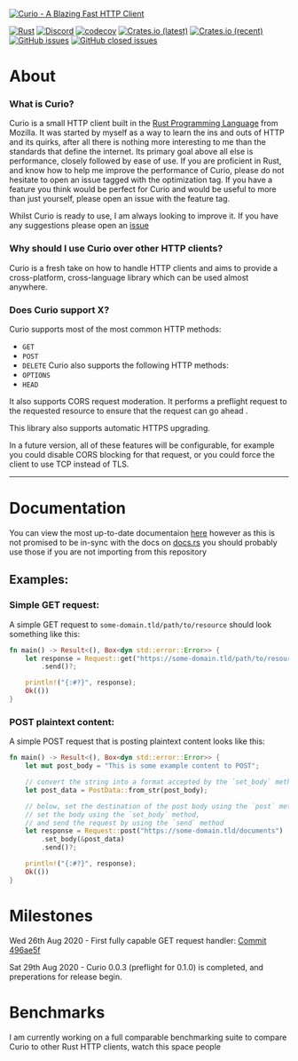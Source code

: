 [![Curio - A Blazing Fast HTTP Client](https://raw.githubusercontent.com/fatalcenturion/Curio/media/static/images/Curio_clear.png)](https://crates.io/crates/curio)

[![Rust](https://github.com/fatalcenturion/Curio/workflows/CI/badge.svg?branch=master)](https://crates.io/crates/curio) [![Discord](https://img.shields.io/discord/275377268728135680)](https://discord.gg/EYKxkce) [![codecov](https://codecov.io/gh/fatalcenturion/Curio/branch/master/graph/badge.svg)](https://codecov.io/gh/fatalcenturion/Curio) [![Crates.io (latest)](https://img.shields.io/crates/dv/curio)](https://crates.io/crates/curio) [![Crates.io (recent)](https://img.shields.io/crates/dr/curio)](https://crates.io/crates/curio) [![GitHub issues](https://img.shields.io/github/issues-raw/fatalcenturion/curio)](https://crates.io/crates/curio) [![GitHub closed issues](https://img.shields.io/github/issues-closed-raw/fatalcenturion/curio)](https://crates.io/crates/curio)

# About

### What is Curio?

Curio is a small HTTP client built in the [Rust Programming Language](https://rust-lang.org) from Mozilla. 
It was started by myself as a way to learn the ins and outs of HTTP and its quirks, after all there is nothing more interesting to me than the standards that define the internet.
Its primary goal above all else is performance, closely followed by ease of use.
If you are proficient in Rust, and know how to help me improve the performance of Curio, please do not hesitate to open an issue tagged with the optimization tag.
If you have a feature you think would be perfect for Curio and would be useful to more than just yourself, please open an issue with the feature tag.

Whilst Curio is ready to use, I am always looking to improve it. If you have any suggestions please open an [issue](https://github.com/fatalcenturion/Curio/issues/new/choose)

### Why should I use Curio over other HTTP clients?

Curio is a fresh take on how to handle HTTP clients and aims to provide a cross-platform, cross-language library which can be used almost anywhere.

### Does Curio support X?

Curio supports most of the most common HTTP methods:
- `GET`
- `POST`
- `DELETE`
Curio also supports the following HTTP methods:
- `OPTIONS`
- `HEAD`

It also supports CORS request moderation. It performs a preflight request to the requested resource to ensure that the request can go ahead .

This library also supports automatic HTTPS upgrading. 

In a future version, all of these features will be configurable, for example you could disable CORS blocking for that request, or you could force the client to use TCP instead of TLS.

------


# Documentation

You can view the most up-to-date documentaion [here](https://curio.cf/docs/latest) however as this is not promised to be in-sync with the docs on [docs.rs](https://docs.rs/) you should probably use those if you are not importing from this repository

## Examples:

### Simple GET request:
A simple GET request to `some-domain.tld/path/to/resource` should look something like this:
```rust
fn main() -> Result<(), Box<dyn std::error::Error>> {
    let response = Request::get("https://some-domain.tld/path/to/resource")
        .send()?;

    println!("{:#?}", response);
    Ok(())
}
```

### POST plaintext content:
A simple POST request that is posting plaintext content looks like this:
```rust
fn main() -> Result<(), Box<dyn std::error::Error>> {
    let mut post_body = "This is some example content to POST";

    // convert the string into a format accepted by the `set_body` method.
    let post_data = PostData::from_str(post_body);

    // below, set the destination of the post body using the `post` method,
    // set the body using the `set_body` method,
    // and send the request by using the `send` method
    let response = Request::post("https://some-domain.tld/documents")
        .set_body(&post_data)
        .send()?;

    println!("{:#?}", response);
    Ok(())
}
```
# Milestones

Wed 26th Aug 2020 - First fully capable GET request handler: [Commit 496ae5f](https://github.com/fatalcenturion/Curio/commit/496ae5f909b750638009bbdc4aa10760e801f731) 

Sat 29th Aug 2020 - Curio 0.0.3 (preflight for 0.1.0) is completed, and preperations for release begin.

# Benchmarks

I am currently working on a full comparable benchmarking suite to compare Curio to other Rust HTTP clients, watch this space people
